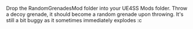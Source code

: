 Drop the RandomGrenadesMod folder into your UE4SS Mods folder.
Throw a decoy grenade, it should become a random grenade upon throwing.
It's still a bit buggy as it sometimes immediately explodes :c
